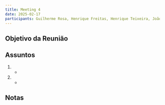 ```yaml
---
title: Meeting 4
date: 2025-02-17
participants: Guilherme Rosa, Henrique Freitas, Henrique Teixeira, João Roldão, Rui Machado
---
```


## Objetivo da Reunião

## Assuntos
1. 
    - 
2. 
    - 

## Notas